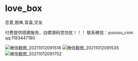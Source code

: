 # love_box
恋爱,脱单,盲盒,交友

付费提供搭建服务，白嫖源码党勿扰！！！
联系微信：yusouu_com  qq:1193447180

![微信截图_20211012091518](https://user-images.githubusercontent.com/37228966/136879335-5c8f3eda-ccc4-4a1c-a55b-2725d706662d.png)
![微信截图_20211012091535](https://user-images.githubusercontent.com/37228966/136879340-4f3c4743-312d-4e3f-ad9a-944a8b2f33cd.png)
![微信截图_20211012091752](https://user-images.githubusercontent.com/37228966/136879341-07cd5ae0-dcb7-4b75-b5a0-9fbf07046de3.png)
